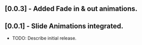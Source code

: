 
## [0.0.3] - Added Fade in & out animations.

## [0.0.1] - Slide Animations integrated.

* TODO: Describe initial release.
